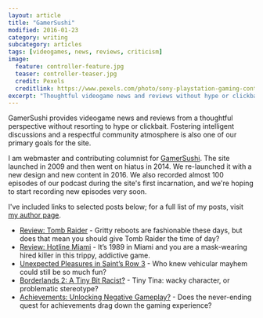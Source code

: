 ```yaml
---
layout: article
title: "GamerSushi"
modified: 2016-01-23
category: writing
subcategory: articles
tags: [videogames, news, reviews, criticism]
image:
  feature: controller-feature.jpg
  teaser: controller-teaser.jpg
  credit: Pexels
  creditlink: https://www.pexels.com/photo/sony-playstation-gaming-controller-10660/
excerpt: "Thoughtful videogame news and reviews without hype or clickbait."
---
```


GamerSushi provides videogame news and reviews from a thoughtful perspective without resorting to hype or clickbait. Fostering intelligent discussions and a respectful community atmosphere is also one of our primary goals for the site.

I am webmaster and contributing columnist for [GamerSushi][1]. The site launched in 2009 and then went on hiatus in 2014. We re-launched it with a new design and new content in 2016. We also recorded almost 100 episodes of our podcast during the site's first incarnation, and we're hoping to start recording new episodes very soon.

I've included links to selected posts below; for a full list of my posts, visit [my author page][2].

* [Review: Tomb Raider][3] - Gritty reboots are fashionable these days, but does that mean you should give Tomb Raider the time of day?
* [Review: Hotline Miami][4] - It’s 1989 in Miami and you are a mask-wearing hired killer in this trippy, addictive game.
* [Unexpected Pleasures in Saint’s Row 3][5] - Who knew vehicular mayhem could still be so much fun?
* [Borderlands 2: A Tiny Bit Racist?][6] - Tiny Tina: wacky character, or problematic stereotype?
* [Achievements: Unlocking Negative Gameplay?][7] - Does the never-ending quest for achievements drag down the gaming experience?

[1]: http://gamersushi.com
[2]: http://gamersushi.com/author/unsquare/
[3]: http://gamersushi.com/2013/03/21/review-tomb-raider/
[4]: http://gamersushi.com/2013/01/18/review-hotline-miami/
[5]: http://gamersushi.com/2013/03/04/unexpected-pleasures/
[6]: http://gamersushi.com/2013/02/06/borderlands-2-a-tiny-bit-racist/
[7]: http://gamersushi.com/2013/01/30/achievements-unlocking-negative-gameplay/